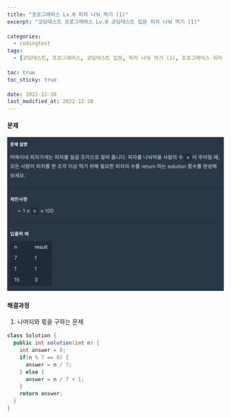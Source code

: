 ```yaml
---
title: "프로그래머스 Lv.0 피자 나눠 먹기 (1)"
excerpt: "코딩테스트 프로그래머스 Lv.0 코딩테스트 입문 피자 나눠 먹기 (1)"

categories:
  - codingtest
tags:
  - [코딩테스트, 프로그래머스, 코딩테스트 입문, 피자 나눠 먹기 (1), 프로그래머스 피자 나눠 먹기 (1), programmers, codingtest, 코딩테스트 연습, 프로그래머스 피자 나눠 먹기 (1) 자바]

toc: true
toc_sticky: true
 
date: 2022-12-20
last_modified_at: 2022-12-20
---
```


#### 문제
![51](/assets/images/52.png)

#### 해결과정
1. 나머지와 몫을 구하는 문제

```java
class Solution {
  public int solution(int n) {
    int answer = 0;
    if(n % 7 == 0) {
      answer = n / 7;    
    } else {
      answer = n / 7 + 1;    
    }
    return answer;
  }
}
```